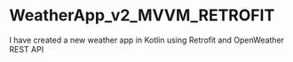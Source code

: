 # WeatherApp_v2_MVVM_RETROFIT
I have created a new weather app in Kotlin using Retrofit and OpenWeather REST API
